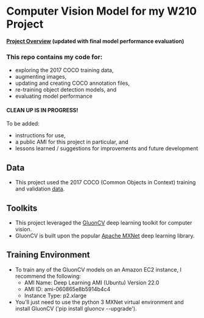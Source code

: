 # Computer Vision Model for my W210 Project

**[Project Overview](https://docs.google.com/presentation/d/1Fi1OmfEWdFu1Ia78LGhylEfKgvrozeYX9Z_VCgd1gjE/edit?usp=sharing) (updated with final model performance evaluation)**

### This repo contains my code for:
 - exploring the 2017 COCO training data,
 - augmenting images,
 - updating and creating COCO annotation files,
 - re-training object detection models, and
 - evaluating model performance
 
#### CLEAN UP IS IN PROGRESS!
To be added:
 - instructions for use,
 - a public AMI for this project in particular, and
 - lessons learned / suggestions for improvements and future development
 
## Data
 - This project used the 2017 COCO (Common Objects in Context) training and validation [data](http://cocodataset.org/#download).

## Toolkits
 - This project leveraged the [GluonCV](https://gluon-cv.mxnet.io/index.html) deep learning toolkit for computer vision.
 - GluonCV is built upon the popular [Apache MXNet](http://mxnet.incubator.apache.org/) deep learning library.
 
 ## Training Environment
  - To train any of the GluonCV models on an Amazon EC2 instance, I recommend the following:
    * AMI Name: Deep Learning AMI (Ubuntu) Version 22.0
    * AMI ID: ami-060865e8b5914b4c4
    * Instance Type: p2.xlarge
  - You'll just need to use the python 3 MXNet virtual environment and install GluonCV ('pip install gluoncv --upgrade').
 

